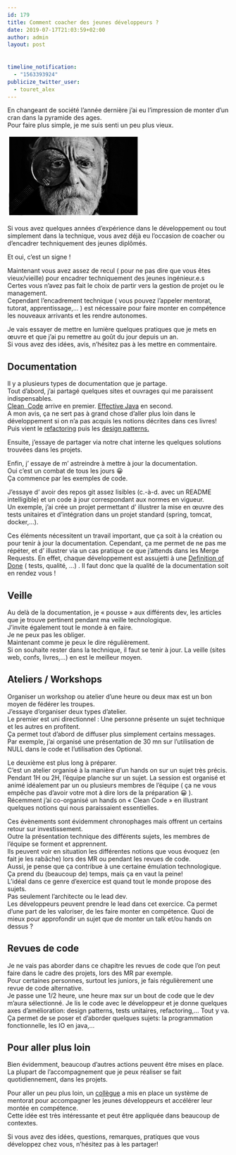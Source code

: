 ```yaml
---
id: 179
title: Comment coacher des jeunes développeurs ?
date: 2019-07-17T21:03:59+02:00
author: admin
layout: post


timeline_notification:
  - "1563393924"
publicize_twitter_user:
  - touret_alex
---
```

En changeant de société l&rsquo;année dernière j&rsquo;ai eu l&rsquo;impression de monter d&rsquo;un cran dans la pyramide des ages.  
Pour faire plus simple, je me suis senti un peu plus vieux.

<img loading="lazy" class="size-medium wp-image-189 aligncenter" src="/assets/img/posts/2019/07/mari-lezhava-q65bne9fw-w-unsplash.jpg?w=300" alt="" width="300" height="186" /> 

Si vous avez quelques années d&rsquo;expérience dans le développement ou tout simplement dans la technique, vous avez déjà eu l&rsquo;occasion de coacher ou d&rsquo;encadrer techniquement des jeunes diplômés.

Et oui, c&rsquo;est un signe !

Maintenant vous avez assez de recul ( pour ne pas dire que vous êtes vieux/vieille) pour encadrer techniquement des jeunes ingénieur.e.s  
Certes vous n&rsquo;avez pas fait le choix de partir vers la gestion de projet ou le management.  
Cependant l&rsquo;encadrement technique ( vous pouvez l&rsquo;appeler mentorat, tutorat, apprentissage,&#8230; ) est nécessaire pour faire monter en compétence les nouveaux arrivants et les rendre autonomes.

Je vais essayer de mettre en lumière quelques pratiques que je mets en œuvre et que j&rsquo;ai pu remettre au goût du jour depuis un an.  
Si vous avez des idées, avis, n&rsquo;hésitez pas à les mettre en commentaire.

## Documentation

Il y a plusieurs types de documentation que je partage.  
Tout d&rsquo;abord, j&rsquo;ai partagé quelques sites et ouvrages qui me paraissent indispensables.  
[Clean  Code](https://www.amazon.fr/Clean-Code-Handbook-Software-Craftsmanship/dp/0132350882) arrive en premier. [Effective Java](https://www.amazon.fr/Effective-Java-Joshua-Bloch/dp/0134685997) en second.  
A mon avis, ça ne sert pas à grand chose d&rsquo;aller plus loin dans le développement si on n&rsquo;a pas acquis les notions décrites dans ces livres!  
Puis vient le [refactoring](https://www.refactoring.com/) puis les [design patterns.](https://fr.wikipedia.org/wiki/Patron_de_conception)

Ensuite, j&rsquo;essaye de partager via notre chat interne les quelques solutions trouvées dans les projets.

Enfin, j&rsquo; essaye de m&rsquo; astreindre à mettre à jour la documentation.  
Oui c&rsquo;est un combat de tous les jours 😀  
Ça commence par les exemples de code.

J&rsquo;essaye d&rsquo; avoir des repos git assez lisibles (c.-à-d. avec un README intelligible) et un code à jour correspondant aux normes en vigueur.  
Un exemple, j&rsquo;ai crée un projet permettant d&rsquo; illustrer la mise en œuvre des tests unitaires et d&rsquo;intégration dans un projet standard (spring, tomcat, docker,&#8230;).

Ces éléments nécessitent un travail important, que ça soit à la création ou pour tenir à jour la documentation. Cependant, ça me permet de ne pas me répéter, et d&rsquo; illustrer via un cas pratique ce que j&rsquo;attends dans les Merge Requests. En effet, chaque développement est assujetti à une [Definition of Done](https://www.scruminc.com/definition-of-done/) ( tests, qualité, &#8230;) . Il faut donc que la qualité de la documentation soit en rendez vous !

## Veille

Au delà de la documentation, je « pousse » aux différents dev, les articles que je trouve pertinent pendant ma veille technologique.  
J&rsquo;invite également tout le monde à en faire.  
Je ne peux pas les obliger.  
Maintenant comme je peux le dire régulièrement.  
Si on souhaite rester dans la technique, il faut se tenir à jour. La veille (sites web, confs, livres,&#8230;) en est le meilleur moyen.

## Ateliers / Workshops

Organiser un workshop ou atelier d&rsquo;une heure ou deux max est un bon moyen de fédérer les troupes.  
J&rsquo;essaye d&rsquo;organiser deux types d&rsquo;atelier.  
Le premier est uni directionnel : Une personne présente un sujet technique et les autres en profitent.  
Ça permet tout d&rsquo;abord de diffuser plus simplement certains messages.  
Par exemple, j&rsquo;ai organisé une présentation de 30 mn sur l&rsquo;utilisation de NULL dans le code et l&rsquo;utilisation des Optional.

Le deuxième est plus long à préparer.  
C&rsquo;est un atelier organisé à la manière d&rsquo;un hands on sur un sujet très précis.  
Pendant 1H ou 2H, l&rsquo;équipe planche sur un sujet. La session est organisé et animé idéalement par un ou plusieurs membres de l&rsquo;équipe ( ça ne vous empêche pas d&rsquo;avoir votre mot à dire lors de la préparation 😀 ).  
Récemment j&rsquo;ai co-organisé un hands on « Clean Code » en illustrant quelques notions qui nous paraissaient essentielles.

Ces évènements sont évidemment chronophages mais offrent un certains retour sur investissement.  
Outre la présentation technique des différents sujets, les membres de l&rsquo;équipe se forment et apprennent.  
Ils peuvent voir en situation les différentes notions que vous évoquez (en fait je les rabâche) lors des MR ou pendant les revues de code.  
Aussi, je pense que ça contribue à une certaine émulation technologique.  
Ça prend du (beaucoup de) temps, mais ça en vaut la peine!  
L&rsquo;idéal dans ce genre d&rsquo;exercice est quand tout le monde propose des sujets.  
Pas seulement l&rsquo;architecte ou le lead dev.  
Les développeurs peuvent prendre le lead dans cet exercice. Ca permet d&rsquo;une part de les valoriser, de les faire monter en compétence. Quoi de mieux pour approfondir un sujet que de monter un talk et/ou hands on dessus ?

## Revues de code

Je ne vais pas aborder dans ce chapitre les revues de code que l&rsquo;on peut faire dans le cadre des projets, lors des MR par exemple.  
Pour certaines personnes, surtout les juniors, je fais régulièrement une revue de code alternative.  
Je passe une 1/2 heure, une heure max sur un bout de code que le dev m&rsquo;aura sélectionné. Je lis le code avec le développeur et je donne quelques axes d&rsquo;amélioration: design patterns, tests unitaires, refactoring,&#8230; Tout y va.  
Ça permet de se poser et d&rsquo;aborder quelques sujets: la programmation fonctionnelle, les IO en java,&#8230;

## Pour aller plus loin

Bien évidemment, beaucoup d&rsquo;autres actions peuvent être mises en place. La plupart de l&rsquo;accompagnement que je peux réaliser se fait quotidiennement, dans les projets.

Pour aller un peu plus loin, un [collègue](https://twitter.com/v_pradeilles?lang=fr) a mis en place un système de mentorat pour accompagner les jeunes développeurs et accélérer leur montée en compétence.  
Cette idée est très intéressante et peut être appliquée dans beaucoup de contextes.

Si vous avez des idées, questions, remarques, pratiques que vous développez chez vous, n&rsquo;hésitez pas à les partager!
